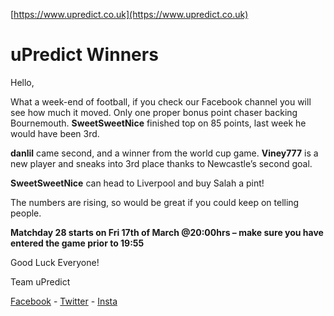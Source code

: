 <Centre>[https://www.upredict.co.uk](https://www.upredict.co.uk)</Centre>

# uPredict Winners

Hello,

What a week-end of football, if you check our Facebook channel you will see how much it moved. Only one proper bonus point chaser backing Bournemouth. **SweetSweetNice** finished top on 85 points, last week he would have been 3rd.

**danlil** came second, and a winner from the world cup game. **Viney777** is a new player and sneaks into 3rd place thanks to Newcastle’s second goal.

**SweetSweetNice** can head to Liverpool and buy Salah a pint!

The numbers are rising, so would be great if you could keep on telling people.

**Matchday 28 starts on Fri 17th of March @20:00hrs – make sure you have entered the game prior to 19:55**

Good Luck Everyone!

Team uPredict

<Centre>[Facebook](https://www.facebook.com/upredict) - [Twitter](https://twitter.com/upredict_it/) - [Insta](https://www.instagram.com/upredict_it/)</Centre>